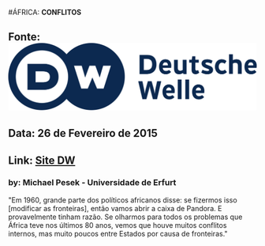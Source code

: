 #ÁFRICA: **CONFLITOS**

## Fonte: ![Logo DW](media/img/dw-logo.png)
## Data: **26 de Fevereiro de 2015**
## Link: **[Site DW](https://goo.gl/uW2bi9)**

### by: Michael Pesek - Universidade de Erfurt


"Em 1960, grande parte dos políticos africanos disse: se fizermos isso [modificar as fronteiras], então vamos abrir a caixa de Pandora. E provavelmente tinham razão. Se olharmos para todos os problemas que África teve nos últimos 80 anos, vemos que houve muitos conflitos internos, mas muito poucos entre Estados por causa de fronteiras."